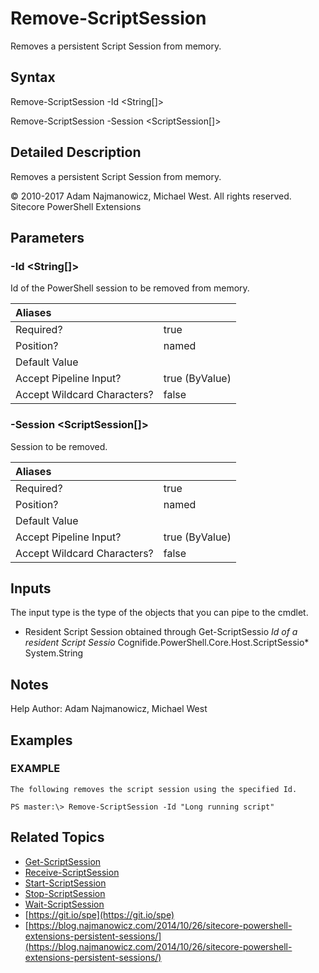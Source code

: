 # Remove-ScriptSession

Removes a persistent Script Session from memory.

## Syntax

Remove-ScriptSession -Id &lt;String\[\]&gt;

Remove-ScriptSession -Session &lt;ScriptSession\[\]&gt;

## Detailed Description

Removes a persistent Script Session from memory.

© 2010-2017 Adam Najmanowicz, Michael West. All rights reserved. Sitecore PowerShell Extensions

## Parameters

### -Id  &lt;String\[\]&gt;

Id of the PowerShell session to be removed from memory.

| Aliases |  |
| :--- | :--- |
| Required? | true |
| Position? | named |
| Default Value |  |
| Accept Pipeline Input? | true \(ByValue\) |
| Accept Wildcard Characters? | false |

### -Session  &lt;ScriptSession\[\]&gt;

Session to be removed.

| Aliases |  |
| :--- | :--- |
| Required? | true |
| Position? | named |
| Default Value |  |
| Accept Pipeline Input? | true \(ByValue\) |
| Accept Wildcard Characters? | false |

## Inputs

The input type is the type of the objects that you can pipe to the cmdlet.

* Resident Script Session obtained through Get-ScriptSessio _Id of a resident Script Sessio_ Cognifide.PowerShell.Core.Host.ScriptSessio\* System.String 

## Notes

Help Author: Adam Najmanowicz, Michael West

## Examples

### EXAMPLE

```text
The following removes the script session using the specified Id.

PS master:\> Remove-ScriptSession -Id "Long running script"
```

## Related Topics

* [Get-ScriptSession](get-scriptsession.md)
* [Receive-ScriptSession](receive-scriptsession.md)
* [Start-ScriptSession](start-scriptsession.md)
* [Stop-ScriptSession](stop-scriptsession.md)
* [Wait-ScriptSession](wait-scriptsession.md)
* [https://git.io/spe](https://git.io/spe) 
* [https://blog.najmanowicz.com/2014/10/26/sitecore-powershell-extensions-persistent-sessions/](https://blog.najmanowicz.com/2014/10/26/sitecore-powershell-extensions-persistent-sessions/) 

